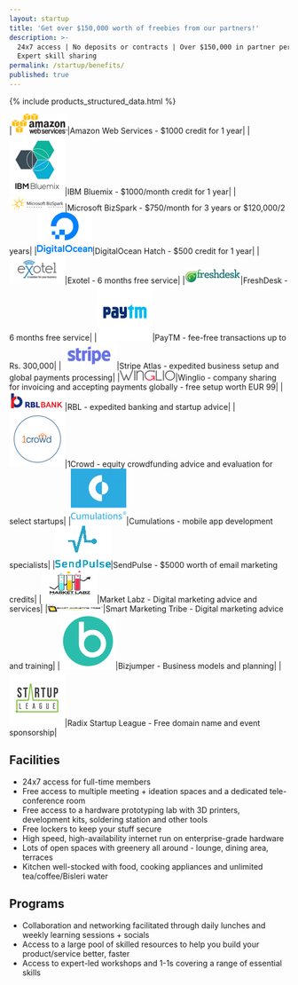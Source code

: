 ```yaml
---
layout: startup
title: 'Get over $150,000 worth of freebies from our partners!'
description: >-
  24x7 access | No deposits or contracts | Over $150,000 in partner perks |
  Expert skill sharing
permalink: /startup/benefits/
published: true
---
```


{% include products_structured_data.html %}

|![AWS][aws]|Amazon Web Services - $1000 credit for 1 year|
|![IBM][IBM]|IBM Bluemix - $1000/month credit for 1 year|
|![Microsoft][microsoft]|Microsoft BizSpark - $750/month for 3 years or $120,000/2 years|
|![DigitalOcean][digitalocean]|DigitalOcean Hatch - $500 credit for 1 year|
|![exotel][exotel]|Exotel - 6 months free service|
|![freshdesk][freshdesk]|FreshDesk - 6 months free service|
|![Paytm][paytm]|PayTM - fee-free transactions up to Rs. 300,000|
|![stripe][stripe]|Stripe Atlas - expedited business setup and global payments processing|
|![winglio][winglio]|Winglio - company sharing for invoicing and accepting payments globally - free setup worth EUR 99|
|![rbl][rbl]|RBL - expedited banking and startup advice|
|![1Crowd][1crowd]|1Crowd - equity crowdfunding advice and evaluation for select startups|
|![cumulations][cumulations]|Cumulations - mobile app development specialists|
|![sendpulse][sendpulse]|SendPulse - $5000 worth of email marketing credits|
|![marketlabz][marketlabz]|Market Labz - Digital marketing advice and services|
|![smart-marketing-tribe][smart-marketing-tribe]|Smart Marketing Tribe - Digital marketing advice and training|
|![bizjumper][bizjumper]|Bizjumper - Business models and planning|
|![startup-league][startup-league]|Radix Startup League - Free domain name and event sponsorship|

## Facilities

- 24x7 access for full-time members
- Free access to multiple meeting + ideation spaces and a dedicated tele-conference room
- Free access to a hardware prototyping lab with 3D printers, development kits, soldering station and other tools
- Free lockers to keep your stuff secure
- High speed, high-availability internet run on enterprise-grade hardware
- Lots of open spaces with greenery all around - lounge, dining area, terraces
- Kitchen well-stocked with food, cooking appliances and unlimited tea/coffee/Bisleri water

## Programs

- Collaboration and networking facilitated through daily lunches and weekly learning sessions + socials
- Access to a large pool of skilled resources to help you build your product/service better, faster
- Access to expert-led workshops and 1-1s covering a range of essential skills


[aws]: /assets/images/partners/aws.png "Amazon Web Services - $1000 credit"
[IBM]: /assets/images/partners/bluemix.png "IBM Bluemix - $1000/month credit for 1 year"
[microsoft]: /assets/images/partners/bizspark.png "Microsoft BizSpark - $750/month for 3 years or $120,000/2 years"
[digitalocean]: /assets/images/partners/digitalocean.png "DigitalOcean Hatch - $500 credit for 1 year"
[cumulations]: /assets/images/partners/cumulations.png "Cumulations - mobile app development specialists"
[paytm]: /assets/images/partners/paytm.png "PayTM - fee-free transactions up to Rs. 300,000"
[1crowd]: /assets/images/partners/1crowd.png "1Crowd - equity crowdfunding advice and evaluation for select startups"
[stripe]: /assets/images/partners/stripe.png "Stripe Atlas - expedited business setup and global payments processing"
[rbl]: /assets/images/partners/rbl.png "RBL - expedited banking and startup advice"
[smart-marketing-tribe]: /assets/images/partners/smartmarketingtribe.png "Smart Marketing Tribe - Digital marketing advice and training"
[marketlabz]: /assets/images/partners/marketlabz.png "Market Labz - Digital marketing advice and services"
[exotel]: /assets/images/partners/exotel.png "Exotel - 6 months free service"
[freshdesk]: /assets/images/partners/freshdesk.png "FreshDesk - 6 months free service"
[bizjumper]: /assets/images/partners/bizjumper.png "Bizjumper - Business models and planning"
[startup-league]: /assets/images/partners/startup-league.png "Radix Startup League - Free domain name and event sponsorship"
[winglio]: /assets/images/partners/winglio.png "Winglio - company sharing for invoicing and accepting payments globally - free setup worth EUR 99"
[sendpulse]: /assets/images/partners/sendpulse.png "SendPulse is a single platform for E-mail campaigns, Push notifications, SMS, SMTP service, that maximizes open rate - automatically with Artificial Intelligence, Hyper-personalization, Predictive analysis."
